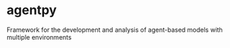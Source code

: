 # agentpy
Framework for the development and analysis of agent-based models with multiple environments
